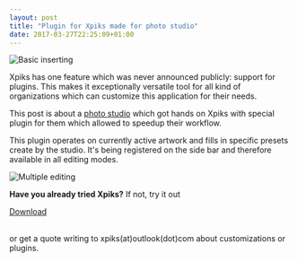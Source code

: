 ```yaml
---
layout: post
title: "Plugin for Xpiks made for photo studio"
date: 2017-03-27T22:25:09+01:00
---
```


<img alt="Basic inserting" src="{{site.url}}/images/posts/maground-demo/basic-inserting.gif" class="small-12 large-8" />

Xpiks has one feature which was never announced publicly: support for plugins. This makes it exceptionally versatile tool for all kind of organizations which can customize this application for their needs.

This post is about a <a href="https://maground.com/">photo studio</a> which got hands on Xpiks with special plugin for them which allowed to speedup their workflow.

This plugin operates on currently active artwork and fills in specific presets create by the studio. It's being registered on the side bar and therefore available in all editing modes.

<img alt="Multiple editing" src="{{site.url}}/images/posts/maground-demo/multiple-file-editing.gif" class="small-12 large-8" />

<br />

**Have you already tried Xpiks?** If not, try it out

<div class="download-link"><a href="{{ site.url }}/downloads">Download</a></div>

<br />

or get a quote writing to xpiks(at)outlook(dot)com about customizations or plugins.